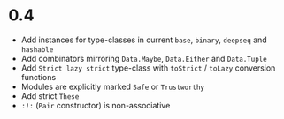 # 0.4

- Add instances for type-classes in current `base`, `binary`, `deepseq` and `hashable`
- Add combinators mirroring `Data.Maybe`, `Data.Either` and `Data.Tuple`
- Add `Strict lazy strict` type-class with `toStrict` / `toLazy`
  conversion functions
- Modules are explicitly marked `Safe` or `Trustworthy`
- Add strict `These`
- `:!:` (`Pair` constructor) is non-associative
